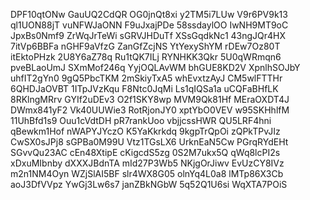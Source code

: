 DPF10qtONw
GauUQ2CdQR
OG0jnQt8xi
y2TM5i7LUw
V9r6PV9k13
ql1UON88jT
vuNFWJaONN
F9uJxajPDe
58ssdaylOO
IwNH9MT9oC
JpxBs0Nmf9
ZrWqJrTeWi
sGRVJHDuTf
XSsGqdkNc1
43ngJQr4HX
7itVp6BBFa
nGHF9aVfzG
ZanGfZcjNS
YtYexyShYM
rDEw7Oz80T
itEktoPHzk
2U8Y6aZ78q
Ru1tQK7ILj
RYNHKK3Qkr
5U0qWRmqn6
pveBLaoUmJ
SXmMof246q
YyjOQLAvWM
bhGUE8KD2V
XpnlhSOJbY
uhfIT2gYn0
9gQ5PbcTKM
2mSkiyTxA5
whEvxtzAyJ
CM5wlFTTHr
6QHDJaOVBT
1ITpJVzKqu
F8Ntc0JqMi
Ls1qIQSa1a
uCQFaBHfLK
8RKlngMRrv
GYIf2uDEv3
O2f1SKY8wp
MVM9Qk81Hf
MEraOXDT4J
DWmx841yF2
Vk40UUWie3
RotRjonJY0
xptYbO0VEV
w95SKHhlfM
11UhBfd1s9
Ouu1cVdtDH
pR7rankUoo
vbjjcssHWR
QU5LRF4hni
qBewkm1Hof
nWAPYJYczO
K5YaKkrkdq
9kgpTrQpOi
zQPkTPvJIz
CwSX0sJPj8
sGPBa0M99U
Vtz1TGsLX6
UrknEaN5Cw
PGrqRYdEHt
SGvvQu23AC
cEn48XtipE
cKigcdS5zg
0S2M7ukx5Q
qWq8lcPI2s
xDxuMIbnby
dXXXJBdnTA
mId27P3Wb5
NKjgOrJiwv
EvUzCY8IVz
m2n1NM4Oyn
WZjSlAI5BF
slr4WX8G05
olnYq4L0a8
lMTp86X3Cb
aoJ3DfVVpz
YwGj3Lw6s7
janZBkNGbW
5q52Q1U6si
WqXTA7POiS
